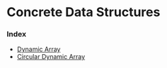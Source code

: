# Concrete Data Structures

### Index
- [Dynamic Array](./dynamic_array)
- [Circular Dynamic Array](./circular_dynamic_array)
